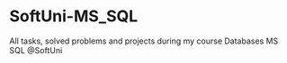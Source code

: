 # SoftUni-MS_SQL
All tasks, solved problems and projects during my course Databases MS SQL @SoftUni
